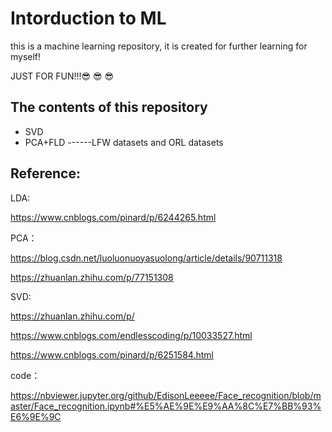 # Intorduction to ML
this is a machine learning repository, it is created for further learning for myself!

JUST FOR FUN!!!😎 😎 😎 

## The contents of this repository
* SVD
* PCA+FLD ------LFW datasets and ORL datasets

## Reference:
LDA:

https://www.cnblogs.com/pinard/p/6244265.html

PCA：

https://blog.csdn.net/luoluonuoyasuolong/article/details/90711318

https://zhuanlan.zhihu.com/p/77151308

SVD:

https://zhuanlan.zhihu.com/p/

https://www.cnblogs.com/endlesscoding/p/10033527.html

https://www.cnblogs.com/pinard/p/6251584.html

code：

https://nbviewer.jupyter.org/github/EdisonLeeeee/Face_recognition/blob/master/Face_recognition.ipynb#%E5%AE%9E%E9%AA%8C%E7%BB%93%E6%9E%9C
